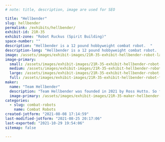 ```yaml
---
# note: title, description, image are used for SEO

title: "Hellbender"
slug: hellbender
permalink: /exhibits/hellbender/
exhibit-id: 21R-35
exhibit-zone: "Robot Ruckus (Spirit Building)"
space-number: ""
description: "Hellbender is a 12 pound hobbyweight combat robot.  "
description-long: "Hellbender is a 12 pound hobbyweight combat robot.  Its primary weapon is a 4 inch vertical steel drum spinning over 8000 rpm."
image: /assets/images/exhibit-images/21R-35-exhibit-hellbender-robot-large.jpg
image-primary: 
  small: /assets/images/exhibit-images/21R-35-exhibit-hellbender-robot-small.jpg
  medium: /assets/images/exhibit-images/21R-35-exhibit-hellbender-robot-medium.jpg
  large: /assets/images/exhibit-images/21R-35-exhibit-hellbender-robot-large.jpg
  full: /assets/images/exhibit-images/21R-35-exhibit-hellbender-robot-full.jpg
maker: 
  name: "Team Hellbender"
  description: "Team Hellbender was founded in 2021 by Ross Hutto. So far all we have accomplished is burning up speed controllers and 3d printing things that don&#039;t work. "
  image-primary: /assets/images/exhibit-images/21R-35-maker-hellbender-img-2202-medium.JPG
categories: 
  - slug: combat-robots
    name: Combat Robots
created-jotform: "2021-08-08 17:14:59"
last-modified-jotform: "2021-08-25 20:17:06"
last-exported: "2021-10-29 19:54:06"
sitemap: false

---
```

